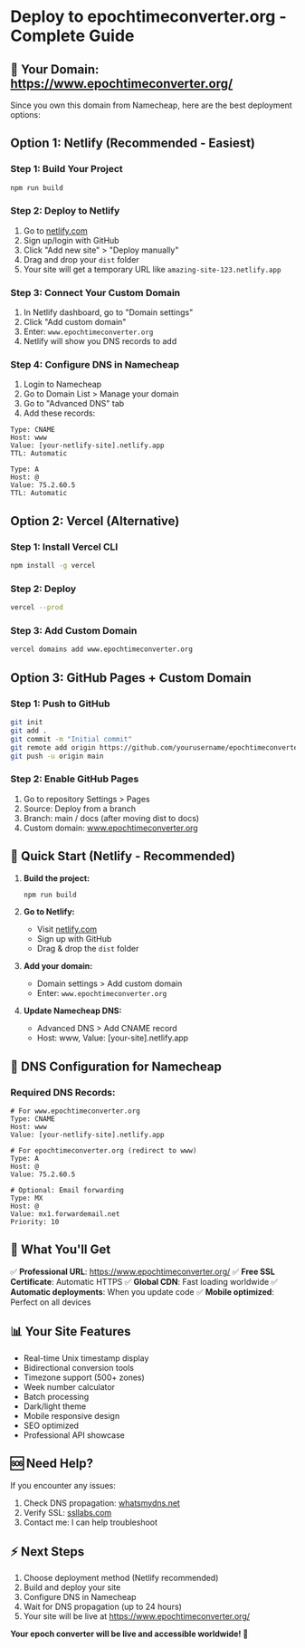 # Deploy to epochtimeconverter.org - Complete Guide

## 🎯 Your Domain: https://www.epochtimeconverter.org/

Since you own this domain from Namecheap, here are the best deployment options:

## Option 1: Netlify (Recommended - Easiest)

### Step 1: Build Your Project
```bash
npm run build
```

### Step 2: Deploy to Netlify
1. Go to [netlify.com](https://netlify.com)
2. Sign up/login with GitHub
3. Click "Add new site" > "Deploy manually"
4. Drag and drop your `dist` folder
5. Your site will get a temporary URL like `amazing-site-123.netlify.app`

### Step 3: Connect Your Custom Domain
1. In Netlify dashboard, go to "Domain settings"
2. Click "Add custom domain"
3. Enter: `www.epochtimeconverter.org`
4. Netlify will show you DNS records to add

### Step 4: Configure DNS in Namecheap
1. Login to Namecheap
2. Go to Domain List > Manage your domain
3. Go to "Advanced DNS" tab
4. Add these records:

```
Type: CNAME
Host: www
Value: [your-netlify-site].netlify.app
TTL: Automatic

Type: A
Host: @
Value: 75.2.60.5
TTL: Automatic
```

## Option 2: Vercel (Alternative)

### Step 1: Install Vercel CLI
```bash
npm install -g vercel
```

### Step 2: Deploy
```bash
vercel --prod
```

### Step 3: Add Custom Domain
```bash
vercel domains add www.epochtimeconverter.org
```

## Option 3: GitHub Pages + Custom Domain

### Step 1: Push to GitHub
```bash
git init
git add .
git commit -m "Initial commit"
git remote add origin https://github.com/yourusername/epochtimeconverter.git
git push -u origin main
```

### Step 2: Enable GitHub Pages
1. Go to repository Settings > Pages
2. Source: Deploy from a branch
3. Branch: main / docs (after moving dist to docs)
4. Custom domain: www.epochtimeconverter.org

## 🚀 Quick Start (Netlify - Recommended)

1. **Build the project:**
   ```bash
   npm run build
   ```

2. **Go to Netlify:**
   - Visit [netlify.com](https://netlify.com)
   - Sign up with GitHub
   - Drag & drop the `dist` folder

3. **Add your domain:**
   - Domain settings > Add custom domain
   - Enter: `www.epochtimeconverter.org`

4. **Update Namecheap DNS:**
   - Advanced DNS > Add CNAME record
   - Host: www, Value: [your-site].netlify.app

## 🔧 DNS Configuration for Namecheap

### Required DNS Records:
```
# For www.epochtimeconverter.org
Type: CNAME
Host: www
Value: [your-netlify-site].netlify.app

# For epochtimeconverter.org (redirect to www)
Type: A
Host: @
Value: 75.2.60.5

# Optional: Email forwarding
Type: MX
Host: @
Value: mx1.forwardemail.net
Priority: 10
```

## 🌟 What You'll Get

✅ **Professional URL**: https://www.epochtimeconverter.org/
✅ **Free SSL Certificate**: Automatic HTTPS
✅ **Global CDN**: Fast loading worldwide
✅ **Automatic deployments**: When you update code
✅ **Mobile optimized**: Perfect on all devices

## 📊 Your Site Features

- Real-time Unix timestamp display
- Bidirectional conversion tools
- Timezone support (500+ zones)
- Week number calculator
- Batch processing
- Dark/light theme
- Mobile responsive design
- SEO optimized
- Professional API showcase

## 🆘 Need Help?

If you encounter any issues:
1. Check DNS propagation: [whatsmydns.net](https://whatsmydns.net)
2. Verify SSL: [ssllabs.com](https://ssllabs.com/ssltest/)
3. Contact me: I can help troubleshoot

## ⚡ Next Steps

1. Choose deployment method (Netlify recommended)
2. Build and deploy your site
3. Configure DNS in Namecheap
4. Wait for DNS propagation (up to 24 hours)
5. Your site will be live at https://www.epochtimeconverter.org/

**Your epoch converter will be live and accessible worldwide! 🚀**